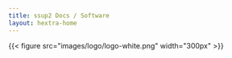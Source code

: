 ```yaml
---
title: ssup2 Docs / Software
layout: hextra-home
---
```


{{< figure src="images/logo/logo-white.png" width="300px" >}}
